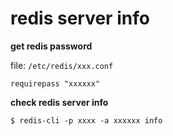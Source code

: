 # redis server info

**get redis password**

file: `/etc/redis/xxx.conf`

```
requirepass "xxxxxx"
```

**check redis server info**

```
$ redis-cli -p xxxx -a xxxxxx info
```
